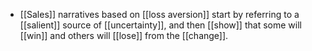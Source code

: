 - [[Sales]] narratives based on [[loss aversion]] start by referring to a [[salient]] source of [[uncertainty]], and then [[show]] that some will [[win]] and others will [[lose]] from the [[change]].